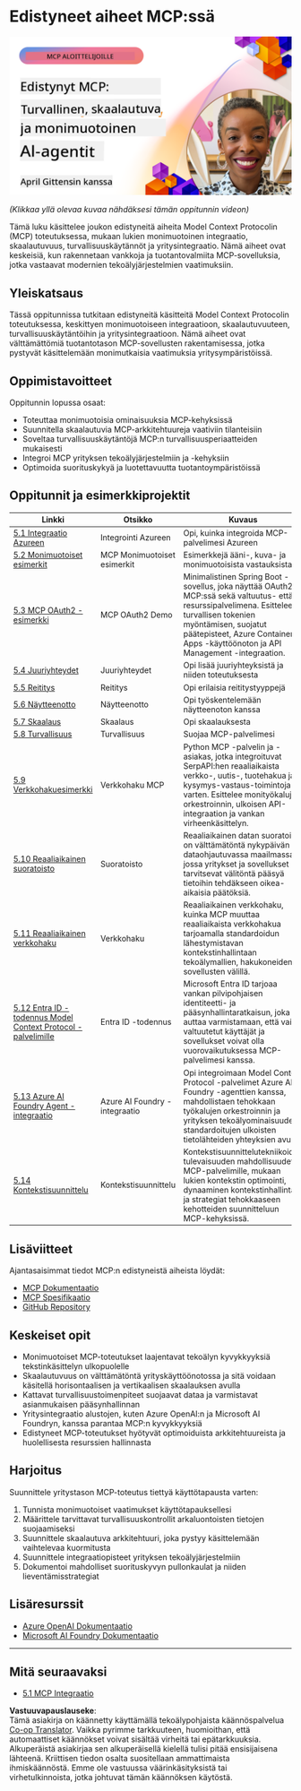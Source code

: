 <!--
CO_OP_TRANSLATOR_METADATA:
{
  "original_hash": "d204bc94ea6027d06a703b21b711ca57",
  "translation_date": "2025-08-18T16:05:26+00:00",
  "source_file": "05-AdvancedTopics/README.md",
  "language_code": "fi"
}
-->
# Edistyneet aiheet MCP:ssä

[![Edistynyt MCP: Turvalliset, skaalautuvat ja monimuotoiset tekoälyagentit](../../../translated_images/06.42259eaf91fccfc6d06ef1c126c9db04bbff9e5f60a87b782a2ec2616163142f.fi.png)](https://youtu.be/4yjmGvJzYdY)

_(Klikkaa yllä olevaa kuvaa nähdäksesi tämän oppitunnin videon)_

Tämä luku käsittelee joukon edistyneitä aiheita Model Context Protocolin (MCP) toteutuksessa, mukaan lukien monimuotoinen integraatio, skaalautuvuus, turvallisuuskäytännöt ja yritysintegraatio. Nämä aiheet ovat keskeisiä, kun rakennetaan vankkoja ja tuotantovalmiita MCP-sovelluksia, jotka vastaavat modernien tekoälyjärjestelmien vaatimuksiin.

## Yleiskatsaus

Tässä oppitunnissa tutkitaan edistyneitä käsitteitä Model Context Protocolin toteutuksessa, keskittyen monimuotoiseen integraatioon, skaalautuvuuteen, turvallisuuskäytäntöihin ja yritysintegraatioon. Nämä aiheet ovat välttämättömiä tuotantotason MCP-sovellusten rakentamisessa, jotka pystyvät käsittelemään monimutkaisia vaatimuksia yritysympäristöissä.

## Oppimistavoitteet

Oppitunnin lopussa osaat:

- Toteuttaa monimuotoisia ominaisuuksia MCP-kehyksissä
- Suunnitella skaalautuvia MCP-arkkitehtuureja vaativiin tilanteisiin
- Soveltaa turvallisuuskäytäntöjä MCP:n turvallisuusperiaatteiden mukaisesti
- Integroi MCP yrityksen tekoälyjärjestelmiin ja -kehyksiin
- Optimoida suorituskykyä ja luotettavuutta tuotantoympäristöissä

## Oppitunnit ja esimerkkiprojektit

| Linkki | Otsikko | Kuvaus |
|--------|---------|--------|
| [5.1 Integraatio Azureen](./mcp-integration/README.md) | Integrointi Azureen | Opi, kuinka integroida MCP-palvelimesi Azureen |
| [5.2 Monimuotoiset esimerkit](./mcp-multi-modality/README.md) | MCP Monimuotoiset esimerkit | Esimerkkejä ääni-, kuva- ja monimuotoisista vastauksista |
| [5.3 MCP OAuth2 -esimerkki](../../../05-AdvancedTopics/mcp-oauth2-demo) | MCP OAuth2 Demo | Minimalistinen Spring Boot -sovellus, joka näyttää OAuth2:n MCP:ssä sekä valtuutus- että resurssipalvelimena. Esittelee turvallisen tokenien myöntämisen, suojatut päätepisteet, Azure Container Apps -käyttöönoton ja API Management -integraation. |
| [5.4 Juuriyhteydet](./mcp-root-contexts/README.md) | Juuriyhteydet | Opi lisää juuriyhteyksistä ja niiden toteutuksesta |
| [5.5 Reititys](./mcp-routing/README.md) | Reititys | Opi erilaisia reititystyyppejä |
| [5.6 Näytteenotto](./mcp-sampling/README.md) | Näytteenotto | Opi työskentelemään näytteenoton kanssa |
| [5.7 Skaalaus](./mcp-scaling/README.md) | Skaalaus | Opi skaalauksesta |
| [5.8 Turvallisuus](./mcp-security/README.md) | Turvallisuus | Suojaa MCP-palvelimesi |
| [5.9 Verkkohakuesimerkki](./web-search-mcp/README.md) | Verkkohaku MCP | Python MCP -palvelin ja -asiakas, jotka integroituvat SerpAPI:hen reaaliaikaista verkko-, uutis-, tuotehakua ja kysymys-vastaus-toimintoja varten. Esittelee monityökalujen orkestroinnin, ulkoisen API-integraation ja vankan virheenkäsittelyn. |
| [5.10 Reaaliaikainen suoratoisto](./mcp-realtimestreaming/README.md) | Suoratoisto | Reaaliaikainen datan suoratoisto on välttämätöntä nykypäivän dataohjautuvassa maailmassa, jossa yritykset ja sovellukset tarvitsevat välitöntä pääsyä tietoihin tehdäkseen oikea-aikaisia päätöksiä. |
| [5.11 Reaaliaikainen verkkohaku](./mcp-realtimesearch/README.md) | Verkkohaku | Reaaliaikainen verkkohaku, kuinka MCP muuttaa reaaliaikaista verkkohakua tarjoamalla standardoidun lähestymistavan kontekstinhallintaan tekoälymallien, hakukoneiden ja sovellusten välillä. |
| [5.12 Entra ID -todennus Model Context Protocol -palvelimille](./mcp-security-entra/README.md) | Entra ID -todennus | Microsoft Entra ID tarjoaa vankan pilvipohjaisen identiteetti- ja pääsynhallintaratkaisun, joka auttaa varmistamaan, että vain valtuutetut käyttäjät ja sovellukset voivat olla vuorovaikutuksessa MCP-palvelimesi kanssa. |
| [5.13 Azure AI Foundry Agent -integraatio](./mcp-foundry-agent-integration/README.md) | Azure AI Foundry -integraatio | Opi integroimaan Model Context Protocol -palvelimet Azure AI Foundry -agenttien kanssa, mahdollistaen tehokkaan työkalujen orkestroinnin ja yrityksen tekoälyominaisuudet standardoitujen ulkoisten tietolähteiden yhteyksien avulla. |
| [5.14 Kontekstisuunnittelu](./mcp-contextengineering/README.md) | Kontekstisuunnittelu | Kontekstisuunnittelutekniikoiden tulevaisuuden mahdollisuudet MCP-palvelimille, mukaan lukien kontekstin optimointi, dynaaminen kontekstinhallinta ja strategiat tehokkaaseen kehotteiden suunnitteluun MCP-kehyksissä. |

## Lisäviitteet

Ajantasaisimmat tiedot MCP:n edistyneistä aiheista löydät:
- [MCP Dokumentaatio](https://modelcontextprotocol.io/)
- [MCP Spesifikaatio](https://spec.modelcontextprotocol.io/)
- [GitHub Repository](https://github.com/modelcontextprotocol)

## Keskeiset opit

- Monimuotoiset MCP-toteutukset laajentavat tekoälyn kyvykkyyksiä tekstinkäsittelyn ulkopuolelle
- Skaalautuvuus on välttämätöntä yrityskäyttöönotossa ja sitä voidaan käsitellä horisontaalisen ja vertikaalisen skaalauksen avulla
- Kattavat turvallisuustoimenpiteet suojaavat dataa ja varmistavat asianmukaisen pääsynhallinnan
- Yritysintegraatio alustojen, kuten Azure OpenAI:n ja Microsoft AI Foundryn, kanssa parantaa MCP:n kyvykkyyksiä
- Edistyneet MCP-toteutukset hyötyvät optimoiduista arkkitehtuureista ja huolellisesta resurssien hallinnasta

## Harjoitus

Suunnittele yritystason MCP-toteutus tiettyä käyttötapausta varten:

1. Tunnista monimuotoiset vaatimukset käyttötapauksellesi
2. Määrittele tarvittavat turvallisuuskontrollit arkaluontoisten tietojen suojaamiseksi
3. Suunnittele skaalautuva arkkitehtuuri, joka pystyy käsittelemään vaihtelevaa kuormitusta
4. Suunnittele integraatiopisteet yrityksen tekoälyjärjestelmiin
5. Dokumentoi mahdolliset suorituskyvyn pullonkaulat ja niiden lieventämisstrategiat

## Lisäresurssit

- [Azure OpenAI Dokumentaatio](https://learn.microsoft.com/en-us/azure/ai-services/openai/)
- [Microsoft AI Foundry Dokumentaatio](https://learn.microsoft.com/en-us/ai-services/)

---

## Mitä seuraavaksi

- [5.1 MCP Integraatio](./mcp-integration/README.md)

**Vastuuvapauslauseke**:  
Tämä asiakirja on käännetty käyttämällä tekoälypohjaista käännöspalvelua [Co-op Translator](https://github.com/Azure/co-op-translator). Vaikka pyrimme tarkkuuteen, huomioithan, että automaattiset käännökset voivat sisältää virheitä tai epätarkkuuksia. Alkuperäistä asiakirjaa sen alkuperäisellä kielellä tulisi pitää ensisijaisena lähteenä. Kriittisen tiedon osalta suositellaan ammattimaista ihmiskäännöstä. Emme ole vastuussa väärinkäsityksistä tai virhetulkinnoista, jotka johtuvat tämän käännöksen käytöstä.